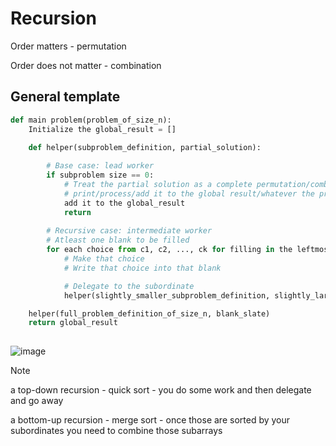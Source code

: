# Recursion

Order matters - permutation

Order does not matter - combination

## General template

```python
def main problem(problem_of_size_n):
    Initialize the global_result = []

    def helper(subproblem_definition, partial_solution):
    
        # Base case: lead worker
        if subproblem size == 0:
            # Treat the partial solution as a complete permutation/combination
            # print/process/add it to the global result/whatever the problem wants you to do
            add it to the global_result
            return
    
        # Recursive case: intermediate worker
        # Atleast one blank to be filled
        for each choice from c1, c2, ..., ck for filling in the leftmost blank:
            # Make that choice
            # Write that choice into that blank

            # Delegate to the subordinate
            helper(slightly_smaller_subproblem_definition, slightly_larger_partial_solution)

    helper(full_problem_definition_of_size_n, blank_slate)
    return global_result
  
```

![image](https://github.com/user-attachments/assets/77810959-4e95-4a80-88e9-17c552df4c69)


> [!NOTE]
> a top-down recursion - quick sort - you do some work and then delegate and go away
> 
> a bottom-up recursion - merge sort - once those are sorted by your subordinates you need to combine those subarrays
